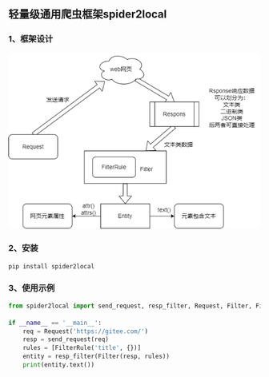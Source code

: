 ## 轻量级通用爬虫框架spider2local
### 1、框架设计
![spider2local.png](spider2local.png)
### 2、安装
```commandline
pip install spider2local
```
### 3、使用示例
```python
from spider2local import send_request, resp_filter, Request, Filter, FilterRule

if __name__ == '__main__':
    req = Request('https://gitee.com/')
    resp = send_request(req)
    rules = [FilterRule('title', {})]
    entity = resp_filter(Filter(resp, rules))
    print(entity.text())
```
